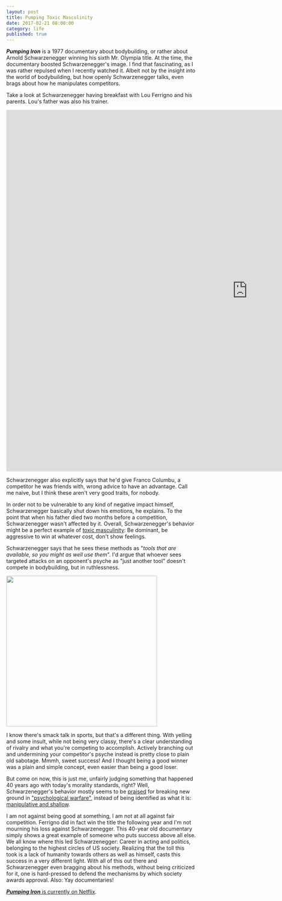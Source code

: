 ```yaml
---
layout: post
title: Pumping Toxic Masculinity
date: 2017-02-21 08:00:00
category: life
published: true
---
```



***Pumping Iron*** is a 1977 documentary about bodybuilding, or rather about Arnold Schwarzenegger winning his sixth Mr. Olympia title. At the time, the documentary boosted Schwarzenegger's image. I find that fascinating, as I was rather repulsed when I recently watched it. Albeit not by the insight into the world of bodybuilding, but how openly Schwarzenegger talks, even brags about how he manipulates competitors.

Take a look at Schwarzenegger having breakfast with Lou Ferrigno and his parents. Lou's father was also his trainer.

<div class="videoWrapper-16-9"><iframe width="1280" height="960" src="http://www.youtube-nocookie.com/embed/PNiJSR07w5w" frameborder="0" allowfullscreen></iframe></div>
  
Schwarzenegger also explicitly says that he'd give Franco Columbu, a competitor he was friends with, wrong advice to have an advantage. Call me naive, but I think these aren't very good traits, for nobody. 

In order not to be vulnerable to any kind of negative impact himself, Schwarzenegger basically shut down his emotions, he explains. To the point that when his father died two months before a competition, Schwarzenegger wasn't affected by it. Overall, Schwarzenegger's behavior might be a perfect example of [toxic masculinity](https://en.wikipedia.org/wiki/Toxic_masculinity): Be dominant, be aggressive to win at whatever cost, don't show feelings.

Schwarzenegger says that he sees these methods as "*tools that are available, so you might as well use them*". I'd argue that whoever sees targeted attacks on an opponent's psyche as "just another tool" doesn't compete in bodybuilding, but in ruthlessness. 

<p class="gif"><img src="https://blog.timmschoof.com/images/the-terminator-toy-crush.gif" width="400"></p>

I know there's smack talk in sports, but that's a different thing. With yelling and some insult, while not being very classy, there's a clear understanding of rivalry and what you're competing to accomplish. Actively branching out and undermining your competitor's psyche instead is pretty close to plain old sabotage. Mmmh, sweet success! And I thought being a good winner was a plain and simple concept, even easier than being a good loser. 

But come on now, this is just me, unfairly judging something that happened 40 years ago with today's morality standards, right? Well, Schwarzenegger's behavior mostly seems to be [praised](http://ignorelimits.com/psychological-warfare/) for breaking new ground in ["psychological warfare"](http://www.businessinsider.com/arnold-schwarzeneggers-psychological-warfare-2015-2?IR=T), instead of being identified as what it is: [manipulative and shallow](http://www.thedailybeast.com/articles/2011/05/24/arnold-schwarzenegger-8-crazy-scenes-from-pumping-iron-his-1977-documentary.html). 

I am not against being good at something, I am not at all against fair competition. Ferrigno did in fact win the title the following year and I'm not mourning his loss against Schwarzenegger. This 40-year old documentary simply shows a great example of someone who puts success above all else. We all know where this led Schwarzenegger: Career in acting and politics, belonging to the highest circles of US society. Realizing that the toll this took is a lack of humanity towards others as well as himself, casts this success in a very different light. With all of this out there and Schwarzenegger even bragging about his methods, without being criticized for it, one is hard-pressed to defend the mechanisms by which society awards approval. Also: Yay documentaries!


[***Pumping Iron*** is currently on Netflix](https://www.netflix.com/search?q=pumping%20iron).